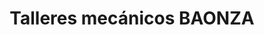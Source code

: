 ---
title: "Talleres mecánicos BAONZA"
url: /mostoles/talleres-mecanicos-baonza/
shop: Autowerkstatt
---
